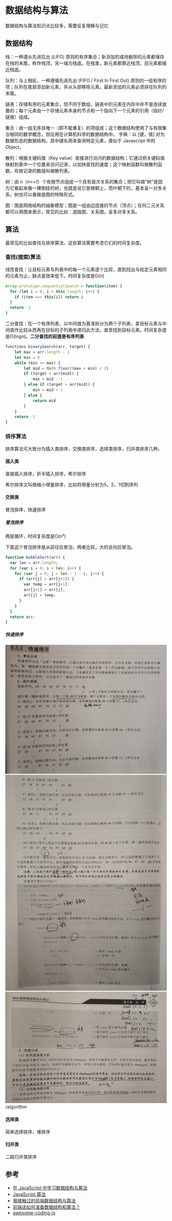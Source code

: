 # 数据结构与算法

数据结构与算法知识点比较多，需要反复理解与记忆

## 数据结构

栈：一种遵从先进后出 (LIFO) 原则的有序集合；新添加的或待删除的元素都保存在栈的末尾，称作栈顶，另一端为栈底。在栈里，新元素都靠近栈顶，旧元素都接近栈底。

队列：与上相反，一种遵循先进先出 (FIFO / First In First Out) 原则的一组有序的项；队列在尾部添加新元素，并从头部移除元素。最新添加的元素必须排在队列的末尾。

链表：存储有序的元素集合，但不同于数组，链表中的元素在内存中并不是连续放置的；每个元素由一个存储元素本身的节点和一个指向下一个元素的引用（指针/链接）组成。

集合：由一组无序且唯一（即不能重复）的项组成；这个数据结构使用了与有限集合相同的数学概念，但应用在计算机科学的数据结构中。
字典：以 [键，值] 对为数据形态的数据结构，其中键名用来查询特定元素，类似于 Javascript 中的Object。

散列：根据关键码值（Key value）直接进行访问的数据结构；它通过把关键码值映射到表中一个位置来访问记录，以加快查找的速度；这个映射函数叫做散列函数，存放记录的数组叫做散列表。

树：由 n（n>=1）个有限节点组成一个具有层次关系的集合；把它叫做“树”是因为它看起来像一棵倒挂的树，也就是说它是根朝上，而叶朝下的，基本呈一对多关系，树也可以看做是图的特殊形式。

图：图是网络结构的抽象模型；图是一组由边连接的节点（顶点）；任何二元关系都可以用图来表示，常见的比如：道路图、关系图，呈多对多关系。

## 算法

最常见的比如查找与排序算法，这些算法需要考虑它们的时间复杂度。

### 查找(搜索)算法

线性查找：让目标元素与列表中的每一个元素逐个比较，直到找出与给定元素相同的元素为止，缺点是效率低下。时间复杂度是O(n)

```js
Array.prototype.sequentialSearch = function(item) {
  for (let i = 0; i < this.length; i++) {
    if (item === this[i]) return i
  }
  return -1
}
```

二分查找：在一个有序列表，以中间值为基准拆分为两个子列表，拿目标元素与中间值作比较从而再在目标的子列表中递归此方法，直至找到目标元素。时间复杂度是O(logn)。**二分查找的前提是有序列表**

```js
functions binarySearch(arr, target) {
	let max = arr.length - 1
	let min = 0
	while (min <= max) {
		let mid = Math.floor((max + min) / 2)
		if (target < arr[mid]) {
			max = mid - 1
		} else if (target > arr[mid]) {
			min = mid + 1
		} else {
			return mid
		}
	}
	return -1
}
```

### 排序算法

排序算法可大致分为插入类排序，交换类排序，选择类排序，归并类排序几种。

#### 插入类

直接插入排序，折半插入排序，希尔排序

希尔排序又叫做缩小增量排序，比如将增量分别为5，2，1切割序列

#### 交换类

冒泡排序，快速排序

##### 冒泡排序

两层循环，时间复杂度是O(n²)

下面这个冒泡排序是从前往后冒泡，两者比较，大的会向后冒泡。

```js
function bubbleSort(arr) {
  var len = arr.length;
  for (var i = 0; i < len; i++) {
    for (var j = 0; j < len - 1 - i; j++) {
      if (arr[j] > arr[j+1]) {
        var temp = arr[j+1];
        arr[j+1] = arr[j];
        arr[j] = temp;
      }
    }
  }
  return arr;
}
```

##### 快速排序

![quicksort1](./images/algorithm/quicksort1.jpg)
![quicksort2](./images/algorithm/quicksort2.jpg)
![quicksort3](./images/algorithm/quicksort3.jpg)
/algorithm
#### 选择类

简单选择排序，堆排序

#### 归并类

二路归并类排序

## 参考

- [在 JavaScript 中学习数据结构与算法](https://juejin.im/post/594dfe795188250d725a220a)
- [JavaScript 算法](https://juejin.im/post/5c9a1d58e51d4559bb5c6694)
- [我接触过的前端数据结构与算法](https://juejin.im/post/5958bac35188250d892f5c91)
- [前端该如何准备数据结构和算法？](https://juejin.im/post/5d5b307b5188253da24d3cd1)
- [awesome-coding-js](http://www.conardli.top/docs/dataStructure/)
